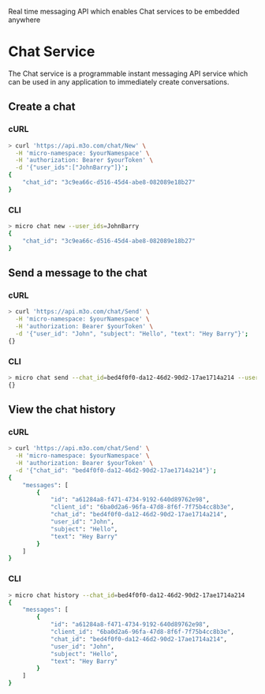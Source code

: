 Real time messaging API which enables Chat services to be embedded anywhere

# Chat Service

The Chat service is a programmable instant messaging API service which can be used in any application to immediately create conversations. 

## Create a chat

### cURL

```bash
> curl 'https://api.m3o.com/chat/New' \
  -H 'micro-namespace: $yourNamespace' \
  -H 'authorization: Bearer $yourToken' \
  -d '{"user_ids":["JohnBarry"]}';
{
	"chat_id": "3c9ea66c-d516-45d4-abe8-082089e18b27"
}
```

### CLI

```bash
> micro chat new --user_ids=JohnBarry
{
	"chat_id": "3c9ea66c-d516-45d4-abe8-082089e18b27"
}
```

## Send a message to the chat

### cURL

```bash
> curl 'https://api.m3o.com/chat/Send' \
  -H 'micro-namespace: $yourNamespace' \
  -H 'authorization: Bearer $yourToken' \
  -d '{"user_id": "John", "subject": "Hello", "text": "Hey Barry"}';
{}
```

### CLI

```bash
> micro chat send --chat_id=bed4f0f0-da12-46d2-90d2-17ae1714a214 --user_id=John --subject=Hello --text='Hey Barry'
{}
```

## View the chat history

### cURL

```bash
> curl 'https://api.m3o.com/chat/Send' \
  -H 'micro-namespace: $yourNamespace' \
  -H 'authorization: Bearer $yourToken' \
  -d '{"chat_id": "bed4f0f0-da12-46d2-90d2-17ae1714a214"}';
{
	"messages": [
		{
			"id": "a61284a8-f471-4734-9192-640d89762e98",
			"client_id": "6ba0d2a6-96fa-47d8-8f6f-7f75b4cc8b3e",
			"chat_id": "bed4f0f0-da12-46d2-90d2-17ae1714a214",
			"user_id": "John",
			"subject": "Hello",
			"text": "Hey Barry"
		}
	]
}
```

### CLI
```bash
> micro chat history --chat_id=bed4f0f0-da12-46d2-90d2-17ae1714a214
{
	"messages": [
		{
			"id": "a61284a8-f471-4734-9192-640d89762e98",
			"client_id": "6ba0d2a6-96fa-47d8-8f6f-7f75b4cc8b3e",
			"chat_id": "bed4f0f0-da12-46d2-90d2-17ae1714a214",
			"user_id": "John",
			"subject": "Hello",
			"text": "Hey Barry"
		}
	]
}
```

